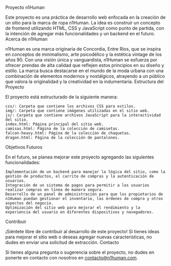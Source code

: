 Proyecto n1Human

Este proyecto es una práctica de desarrollo web enfocada en la creación de un sitio para la marca de ropa n1Human. La idea es construir un concepto de frontend utilizando HTML, CSS y JavaScript como punto de partida, con la intención de agregar más funcionalidades y un backend en el futuro.
Acerca de n1Human

n1Human es una marca originaria de Concordia, Entre Ríos, que se inspira en conceptos de minimalismo, arte psicodélico y la estética vintage de los años 90. Con una visión única y vanguardista, n1Human se esfuerza por ofrecer prendas de alta calidad que reflejen estos principios en su diseño y estilo. La marca busca destacarse en el mundo de la moda urbana con una combinación de elementos modernos y nostálgicos, atrayendo a un público que valora la originalidad y la creatividad en la indumentaria.
Estructura del Proyecto

El proyecto está estructurado de la siguiente manera:

    css/: Carpeta que contiene los archivos CSS para estilos.
    img/: Carpeta que contiene imágenes utilizadas en el sitio web.
    js/: Carpeta que contiene archivos JavaScript para la interactividad del sitio.
    index.html: Página principal del sitio web.
    camisas.html: Página de la colección de camisetas.
    falcon-heavy.html: Página de la colección de chaquetas.
    dragon.html: Página de la colección de pantalones.

Objetivos Futuros

En el futuro, se planea mejorar este proyecto agregando las siguientes funcionalidades:

    Implementación de un backend para manejar la lógica del sitio, como la gestión de productos, el carrito de compras y la autenticación de usuarios.
    Integración de un sistema de pagos para permitir a los usuarios realizar compras en línea de manera segura.
    Desarrollo de un panel de administración para que los propietarios de n1Human puedan gestionar el inventario, las órdenes de compra y otros aspectos del negocio.
    Optimización del sitio web para mejorar el rendimiento y la experiencia del usuario en diferentes dispositivos y navegadores.

Contribuir

¡Siéntete libre de contribuir al desarrollo de este proyecto! Si tienes ideas para mejorar el sitio web o deseas agregar nuevas características, no dudes en enviar una solicitud de extracción.
Contacto

Si tienes alguna pregunta o sugerencia sobre el proyecto, no dudes en ponerte en contacto con nosotros en contacto@n1human.com.
